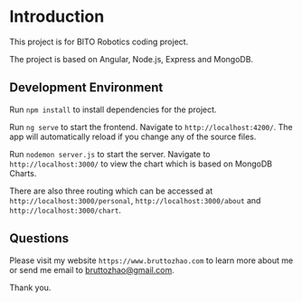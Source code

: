 # Introduction

This project is for BITO Robotics coding project. 

The project is based on Angular, Node.js, Express and MongoDB.

## Development Environment

Run `npm install` to install dependencies for the project.

Run `ng serve` to start the frontend. Navigate to `http://localhost:4200/`. The app will automatically reload if you change any of the source files.

Run `nodemon server.js` to start the server. Navigate to `http://localhost:3000/` to view the chart which is based on MongoDB Charts.

There are also three routing which can be accessed at `http://localhost:3000/personal`, `http://localhost:3000/about` and `http://localhost:3000/chart`.

## Questions

Please visit my website `https://www.bruttozhao.com` to learn more about me or send me email to bruttozhao@gmail.com.

Thank you.
